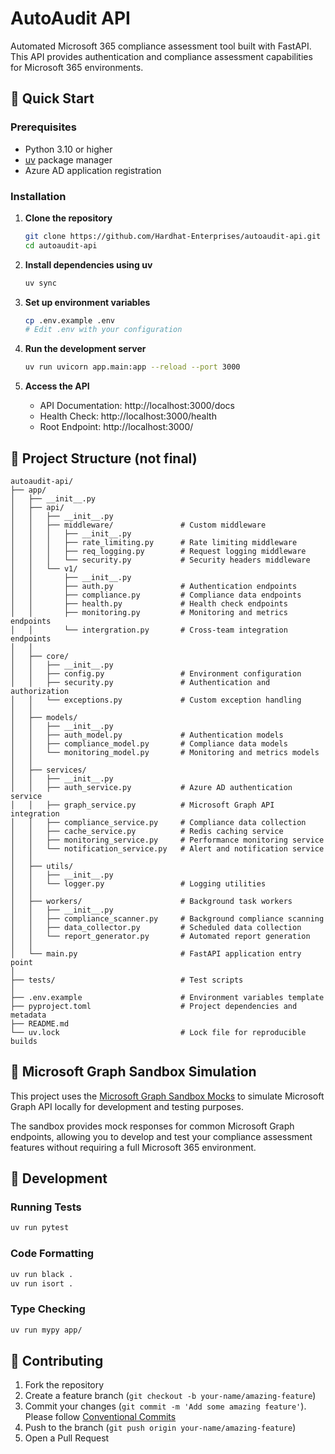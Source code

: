 # AutoAudit API

Automated Microsoft 365 compliance assessment tool built with FastAPI. This API provides authentication and compliance assessment capabilities for Microsoft 365 environments.

## 🚀 Quick Start

### Prerequisites

- Python 3.10 or higher
- [uv](https://github.com/astral-sh/uv) package manager
- Azure AD application registration

### Installation

1. **Clone the repository**

   ```bash
   git clone https://github.com/Hardhat-Enterprises/autoaudit-api.git
   cd autoaudit-api
   ```

2. **Install dependencies using uv**

   ```bash
   uv sync
   ```

3. **Set up environment variables**

   ```bash
   cp .env.example .env
   # Edit .env with your configuration
   ```

4. **Run the development server**

   ```bash
   uv run uvicorn app.main:app --reload --port 3000
   ```

5. **Access the API**
   - API Documentation: http://localhost:3000/docs
   - Health Check: http://localhost:3000/health
   - Root Endpoint: http://localhost:3000/

## 📁 Project Structure (not final)

```
autoaudit-api/
├── app/
│   ├── __init__.py
│   ├── api/
│   │   ├── __init__.py
│   │   ├── middleware/               # Custom middleware
│   │   │   ├── __init__.py
│   │   │   ├── rate_limiting.py      # Rate limiting middleware
│   │   │   ├── req_logging.py        # Request logging middleware
│   │   │   └── security.py           # Security headers middleware
│   │   └── v1/
│   │       ├── __init__.py
│   │       ├── auth.py               # Authentication endpoints
│   │       ├── compliance.py         # Compliance data endpoints
│   │       ├── health.py             # Health check endpoints
│   │       ├── monitoring.py         # Monitoring and metrics endpoints
│   │       └── intergration.py       # Cross-team integration endpoints
│   │
│   ├── core/
│   │   ├── __init__.py
│   │   ├── config.py                 # Environment configuration
│   │   ├── security.py               # Authentication and authorization
│   │   └── exceptions.py             # Custom exception handling
│   │
│   ├── models/
│   │   ├── __init__.py
│   │   ├── auth_model.py             # Authentication models
│   │   ├── compliance_model.py       # Compliance data models
│   │   └── monitoring_model.py       # Monitoring and metrics models
│   │
│   ├── services/
│   │   ├── __init__.py
│   │   ├── auth_service.py           # Azure AD authentication service
│   │   ├── graph_service.py          # Microsoft Graph API integration
│   │   ├── compliance_service.py     # Compliance data collection
│   │   ├── cache_service.py          # Redis caching service
│   │   ├── monitoring_service.py     # Performance monitoring service
│   │   └── notification_service.py   # Alert and notification service
│   │
│   ├── utils/
│   │   ├── __init__.py
│   │   └── logger.py                 # Logging utilities
│   │
│   ├── workers/                      # Background task workers
│   │   ├── __init__.py
│   │   ├── compliance_scanner.py     # Background compliance scanning
│   │   ├── data_collector.py         # Scheduled data collection
│   │   └── report_generator.py       # Automated report generation
│   │
│   └── main.py                       # FastAPI application entry point
│
├── tests/                            # Test scripts
│
├── .env.example                      # Environment variables template
├── pyproject.toml                    # Project dependencies and metadata
├── README.md
└── uv.lock                           # Lock file for reproducible builds
```

## 🧪 Microsoft Graph Sandbox Simulation

This project uses the [Microsoft Graph Sandbox Mocks](https://github.com/pnp/proxy-samples/tree/main/samples/microsoft-graph-sandbox-mocks) to simulate Microsoft Graph API locally for development and testing purposes.

The sandbox provides mock responses for common Microsoft Graph endpoints, allowing you to develop and test your compliance assessment features without requiring a full Microsoft 365 environment.

## 🚀 Development

### Running Tests

```bash
uv run pytest
```

### Code Formatting

```bash
uv run black .
uv run isort .
```

### Type Checking

```bash
uv run mypy app/
```

## 🤝 Contributing

1. Fork the repository
2. Create a feature branch (`git checkout -b your-name/amazing-feature`)
3. Commit your changes (`git commit -m 'Add some amazing feature'`). Please follow [Conventional Commits](https://www.conventionalcommits.org)
4. Push to the branch (`git push origin your-name/amazing-feature`)
5. Open a Pull Request
